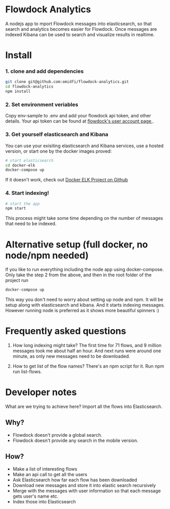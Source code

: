 # Flowdock Analytics

A nodejs app to mport Flowdock messages into elasticsearch, so that search and analytics becomes easier for Flowdock. Once messages are indexed Kibana can be used to search and visualize results in realtime.

# Install
### 1. clone and add dependencies
```bash
git clone git@github.com:omidfi/flowdock-analytics.git
cd flowdock-analytics
npm install
```
### 2. Set environment veriables
Copy env-sample to .env and add your flowdock api token, and other details.
Your api token can be found at [flowdock's user account page ](https://www.flowdock.com/account/tokens).

### 3. Get yourself elasticsearch and Kibana
You can use your exisiting elasticsearch and Kibana services, use a hosted version, or start one by the docker images proved:

```bash
# start elasticsearch
cd docker-elk
docker-compose up
```
If it doesn't work, check out [Docker ELK Project on Github](https://github.com/deviantony/docker-elk)

### 4. Start indexing!

```bash
# start the app
npm start
```
This process might take some time depending on the number of messages that need to be indexed.

# Alternative setup (full docker, no node/npm needed)
If you like to run everything including the node app using docker-compose.
Only take the step 2 from the above, and then in the root folder of the project run

```bash
docker-compose up
```

This way you don't need to worry about setting up node and npm. It will be setup along with elasticsearch and kibana. And it starts indexing messages. However running node is preferred as it shows more beautiful spinners :)

# Frequently asked questions

1. How long indexing might take?
The first time for 71 flows, and 9 million messages took me about half an hour. And next runs were around one minute, as only new messages need to be downloaded.

2. How to get list of the flow names?
There's an npm script for it. Run npm run list-flows.


# Developer notes
What are we trying to achieve here?
Import all the flows into Elasticsearch.

## Why?
  * Flowdock doesn't provide a global search.
  * Flowdock doesn't provide any search in the mobile version.

## How?
  * Make a list of interesting flows
  * Make an api call to get all the users
  * Ask Elasticsearch how far each flow has been downloaded
  * Download new messages and store it into elastic search recursively
  * Merge with the messages with user information so that each message gets user's name etc.
  * Index those into Elasticsearch
